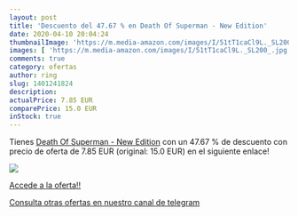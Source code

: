 ```yaml
---
layout: post
title: 'Descuento del 47.67 % en Death Of Superman - New Edition'
date: 2020-04-10 20:04:24
thumbnailImage: 'https://m.media-amazon.com/images/I/51tT1caCl9L._SL200_.jpg'
images: [ 'https://m.media-amazon.com/images/I/51tT1caCl9L._SL200_.jpg' ]
comments: true
category: ofertas
author: ring
slug: 1401241824
description:
actualPrice: 7.85 EUR
comparePrice: 15.0 EUR
inStock: true
---
```


Tienes [Death Of Superman - New Edition](https://www.amazon.es/dp/1401241824/?tag=redken-21) con un 47.67 % de descuento con precio de oferta de 7.85 EUR (original: 15.0 EUR) en el siguiente enlace!

[![](https://m.media-amazon.com/images/I/51tT1caCl9L._SL200_.jpg)](https://www.amazon.es/dp/1401241824/?tag=redken-21)

[Accede a la oferta!!](https://www.amazon.es/dp/1401241824/?tag=redken-21)

[Consulta otras ofertas en nuestro canal de telegram](https://t.me/s/ofertas25)
